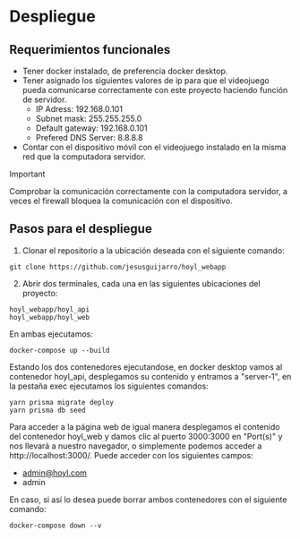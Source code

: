 # Despliegue 

## Requerimientos funcionales

* Tener docker instalado, de preferencia docker desktop.
* Tener asignado los siguientes valores de ip para que el videojuego pueda comunicarse correctamente con este proyecto haciendo función de servidor.
   - IP Adress: 192.168.0.101
   - Subnet mask: 255.255.255.0
   - Default gateway: 192.168.0.101
   - Prefered DNS Server: 8.8.8.8
* Contar con el dispositivo móvil con el videojuego instalado en la misma red que la computadora servidor.

> [!IMPORTANT]
> Comprobar la comunicación correctamente con la computadora servidor, a veces el firewall bloquea la comunicación con el dispositivo.

## Pasos para el despliegue

1. Clonar el repositorio a la ubicación deseada con el siguiente comando:
```
git clone https://github.com/jesusguijarro/hoyl_webapp
```

2. Abrir dos terminales, cada una en las siguientes ubicaciones del proyecto:
```
hoyl_webapp/hoyl_api
hoyl_webapp/hoyl_web
```
En ambas ejecutamos:
```
docker-compose up --build
```

Estando los dos contenedores ejecutandose, en docker desktop vamos al contenedor hoyl_api, desplegamos su contenido y entramos a "server-1", en la pestaña exec ejecutamos los siguientes comandos:

```
yarn prisma migrate deploy
yarn prisma db seed
```

Para acceder a la página web de igual manera desplegamos el contenido del contenedor hoyl_web y damos clic al puerto 3000:3000⁠ en "Port(s)" y nos llevará a nuestro navegador, o simplemente podemos acceder a http://localhost:3000/. Puede acceder con los siguientes campos:

* admin@hoyl.com
* admin

En caso, si así lo desea puede borrar ambos contenedores con el siguiente comando:
```
docker-compose down --v
```
